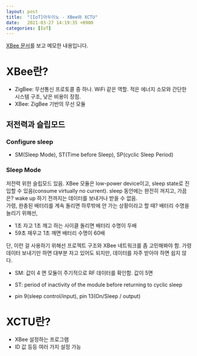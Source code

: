 ```yaml
---
layout: post
title:  "[IoT]아두이노 - XBee와 XCTU"
date:   2021-03-27 14:19:35 +0900
categories: [IoT]
---
```


[XBee 문서](http://cms.digi.com/resources/documentation/Digidocs/90001456-13/)를 보고 메모한 내용입니다. 

# XBee란? 
- ZigBee: 무선통신 프로토콜 중 하나. WiFi 같은 역할. 적은 에너지 소모와 간단한 시스템 구조, 낮은 비용이 장점.  
- XBee: ZigBee 기반의 무선 모듈

## 저전력과 슬립모드
### Configure sleep
- SM(Sleep Mode), ST(Time before Sleep), SP(cyclic Sleep Period)

### Sleep Mode
저전력 위한 슬립모드 있음. 
XBee 모듈은 low-power device이고, sleep state로 진입할 수 있음(consume virtually no current). sleep 동안에는 완전히 꺼지고, 가끔은? wake up 하기 전까지는 데이터를 보내거나 받을 수 없음.  
가령, 완충된 배터리를 계속 돌리면 하루밖에 안 가는 상황이라고 할 때? 배터리 수명을 늘리기 위해선,
- 1초 자고 1초 깨고 하는 사이클 돌리면 배터리 수명이 두배
- 59초 재우고 1초 깨면 배터리 수명이 60배  

단, 이런 걸 사용하기 위해선 프로젝트 구조와 XBee 네트워크를 좀 고민해봐야 함. 가령 데이터 보내기만 하면 대부분 자고 있어도 되지만, 데이터를 자주 받아야 하면 쉽지 않다. 

- SM: 값이 4 면 모듈이 주기적으로 RF 데이터를 확인함. 값이 5면 

- ST: period of inactivity of the module before returning to cyclic sleep

- pin 9(sleep control/input), pin 13(On/Sleep / output) 

# XCTU란?
- XBee 설정하는 프로그램
- ID 값 등등 여러 가지 설정 가능



